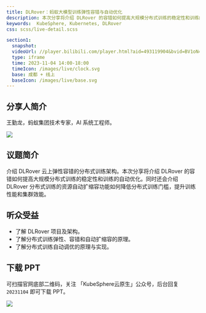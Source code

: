 ```yaml
---
title: DLRover：蚂蚁大模型训练弹性容错与自动优化
description: 本次分享将介绍 DLRover 的容错如何提高大规模分布式训练的稳定性和训练的自动优化。
keywords:  KubeSphere, Kubernetes, DLRover
css: scss/live-detail.scss

section1:
  snapshot: 
  videoUrl: //player.bilibili.com/player.html?aid=493119904&bvid=BV1oN411u7f8&cid=1323370126&page=1&high_quality=1
  type: iframe
  time: 2023-11-04 14:00-18:00
  timeIcon: /images/live/clock.svg
  base: 成都 + 线上
  baseIcon: /images/live/base.svg
---
```


## 分享人简介

王勤龙，蚂蚁集团技术专家，AI 系统工程师。

![](https://pek3b.qingstor.com/kubesphere-community/images/chengdu1104-wangqinlong.JPG)

## 议题简介

介绍 DLRover 云上弹性容错的分布式训练架构。本次分享将介绍 DLRover 的容错如何提高大规模分布式训练的稳定性和训练的自动优化。同时还会介绍 DLRover 分布式训练的资源自动扩缩容功能如何降低分布式训练门槛，提升训练性能和集群效能。		

## 听众受益

- 了解 DLRover 项目及架构。
- 了解分布式训练弹性、容错和自动扩缩容的原理。
- 了解分布式训练自动调优的原理与实现。	

## 下载 PPT

可扫描官网底部二维码，关注 「KubeSphere云原生」公众号，后台回复 `20231104` 即可下载 PPT。

![](https://pek3b.qingstor.com/kubesphere-community/images/chengdu1104-poster-wangqinlong.png)